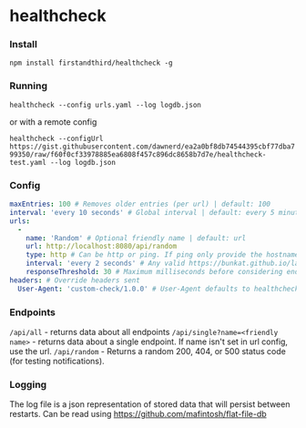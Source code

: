 # healthcheck

### Install

`npm install firstandthird/healthcheck -g`

### Running

`healthcheck --config urls.yaml --log logdb.json`

or with a remote config

`healthcheck --configUrl https://gist.githubusercontent.com/dawnerd/ea2a0bf8db74544395cbf77dba799350/raw/f60f0cf33978885ea6808f457c896dc8658b7d7e/healthcheck-test.yaml --log logdb.json`

### Config

```yaml
maxEntries: 100 # Removes older entries (per url) | default: 100
interval: 'every 10 seconds' # Global interval | default: every 5 minutes
urls:
  -
    name: 'Random' # Optional friendly name | default: url
    url: http://localhost:8080/api/random
    type: http # Can be http or ping. If ping only provide the hostname as the url.
    interval: 'every 2 seconds' # Any valid https://bunkat.github.io/later/ string
    responseThreshold: 30 # Maximum milliseconds before considering endpoint as being down
headers: # Override headers sent
  User-Agent: 'custom-check/1.0.0' # User-Agent defaults to healthcheck/<version>
```

### Endpoints

`/api/all` - returns data about all endpoints
`/api/single?name=<friendly name>` - returns data about a single endpoint. If name isn't set in url config, use the url.
`/api/random` - Returns a random 200, 404, or 500 status code (for testing notifications).

### Logging

The log file is a json representation of stored data that will persist between restarts. Can be read using https://github.com/mafintosh/flat-file-db
